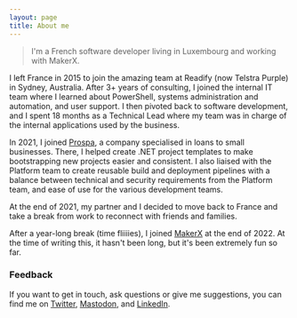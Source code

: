 ```yaml
---
layout: page
title: About me
---
```


> I'm a French software developer living in Luxembourg and working with MakerX.

I left France in 2015 to join the amazing team at Readify (now Telstra Purple) in Sydney, Australia.
After 3+ years of consulting, I joined the internal IT team where I learned about PowerShell, systems administration and automation, and user support.
I then pivoted back to software development, and I spent 18 months as a Technical Lead where my team was in charge of the internal applications used by the business.

In 2021, I joined [Prospa](https://www.prospa.com/), a company specialised in loans to small businesses.
There, I helped create .NET project templates to make bootstrapping new projects easier and consistent.
I also liaised with the Platform team to create reusable build and deployment pipelines with a balance between technical and security requirements from the Platform team, and ease of use for the various development teams.

At the end of 2021, my partner and I decided to move back to France and take a break from work to reconnect with friends and families.

After a year-long break (time fliiiies), I joined [MakerX](https://makerx.com.au) at the end of 2022.
At the time of writing this, it hasn't been long, but it's been extremely fun so far.

### Feedback

If you want to get in touch, ask questions or give me suggestions, you can find me on [Twitter](https://www.twitter.com/mderriey), [Mastodon](https://infosec.exchange/@mderriey), and [LinkedIn](https://www.linkedin.com/in/micka%C3%ABl-derriey-aa389657/).
